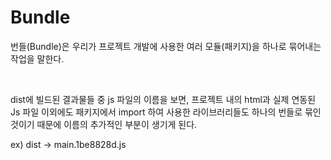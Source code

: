 # Bundle

번들(Bundle)은 우리가 프로젝트 개발에 사용한 여러 모듈(패키지)을 하나로 묶어내는 작업을 말한다.

<br>

dist에 빌드된 결과물들 중 js 파일의 이름을 보면, 프로젝트 내의 html과 실제 연동된 Js 파일 이외에도 패키지에서 import 하여 사용한 라이브러리들도 하나의 번들로 묶인 것이기 때문에 이름의 추가적인 부분이 생기게 된다.

ex)
dist -> main.1be8828d.js